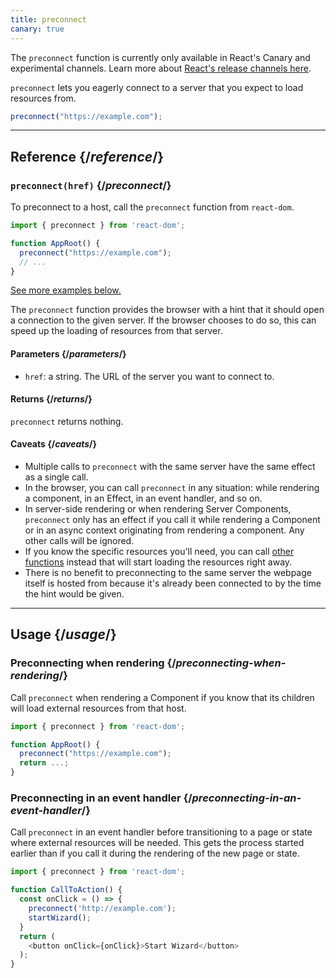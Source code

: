 ```yaml
---
title: preconnect
canary: true
---
```


<Canary>

The `preconnect` function is currently only available in React's Canary and experimental channels. Learn more about [React's release channels here](/community/versioning-policy#all-release-channels).

</Canary>

<Intro>

`preconnect` lets you eagerly connect to a server that you expect to load resources from.

```js
preconnect("https://example.com");
```

</Intro>

<InlineToc />

---

## Reference {/*reference*/}

### `preconnect(href)` {/*preconnect*/}

To preconnect to a host, call the `preconnect` function from `react-dom`.

```js
import { preconnect } from 'react-dom';

function AppRoot() {
  preconnect("https://example.com");
  // ...
}

```

[See more examples below.](#usage)

The `preconnect` function provides the browser with a hint that it should open a connection to the given server. If the browser chooses to do so, this can speed up the loading of resources from that server. 

#### Parameters {/*parameters*/}

* `href`: a string. The URL of the server you want to connect to.


#### Returns {/*returns*/}

`preconnect` returns nothing.

#### Caveats {/*caveats*/}

* Multiple calls to `preconnect` with the same server have the same effect as a single call.
* In the browser, you can call `preconnect` in any situation: while rendering a component, in an Effect, in an event handler, and so on.
* In server-side rendering or when rendering Server Components, `preconnect` only has an effect if you call it while rendering a Component or in an async context originating from rendering a component. Any other calls will be ignored.
* If you know the specific resources you'll need, you can call [other functions](/reference/react-dom/#resource-preloading-apis) instead that will start loading the resources right away.
* There is no benefit to preconnecting to the same server the webpage itself is hosted from because it's already been connected to by the time the hint would be given.

---

## Usage {/*usage*/}

### Preconnecting when rendering {/*preconnecting-when-rendering*/}

Call `preconnect` when rendering a Component if you know that its children will load external resources from that host.

```js
import { preconnect } from 'react-dom';

function AppRoot() {
  preconnect("https://example.com");
  return ...;
}
```

### Preconnecting in an event handler {/*preconnecting-in-an-event-handler*/}

Call `preconnect` in an event handler before transitioning to a page or state where external resources will be needed. This gets the process started earlier than if you call it during the rendering of the new page or state.

```js
import { preconnect } from 'react-dom';

function CallToAction() {
  const onClick = () => {
    preconnect('http://example.com');
    startWizard();
  }
  return (
    <button onClick={onClick}>Start Wizard</button>
  );
}
```
